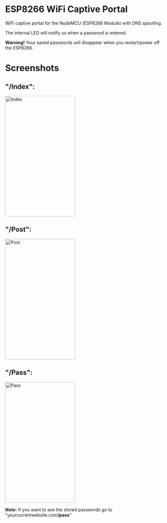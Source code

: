 # ESP8266 WiFi Captive Portal
WiFi captive portal for the NodeMCU (ESP8266 Module) with DNS spoofing.

The internal LED will notify us when a password is entered.

<b>Warning!</b> Your saved passwords will disappear when you restart/power off the ESP8266.

# Screenshots

<h2>"/Index":</h2>
<img width="225" height="385" src="https://raw.githubusercontent.com/BlueArduino20/ESP8266_WiFi_Captive_Portal/master/src/1_Index.jpg" title="Index">

<h2>"/Post":</h2>
<img width="225" height="385" src="https://raw.githubusercontent.com/BlueArduino20/ESP8266_WiFi_Captive_Portal/master/src/2_Post.jpg" title="Post">

<h2>"/Pass":</h2>
<img width="225" height="385" src="https://raw.githubusercontent.com/BlueArduino20/ESP8266_WiFi_Captive_Portal/master/src/3_Pass.jpg" title="Pass">

<b>Note:</b> If you want to see the stored passwords go to "yourcurrentwebsite.com<b>/pass</b>"
